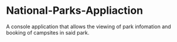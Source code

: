 # National-Parks-Appliaction
A console application that allows the viewing of park infomation and booking of campsites in said park.
